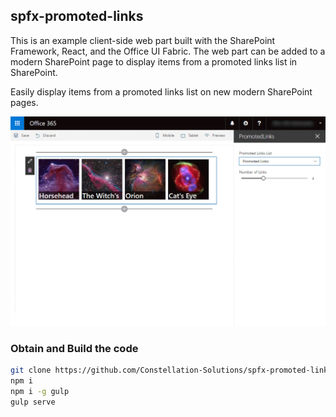 ## spfx-promoted-links

This is an example client-side web part built with the SharePoint Framework, React, and the Office UI Fabric.  The web part can be added to a modern SharePoint page to display items from a promoted links list in SharePoint.

Easily display items from a promoted links list on new modern SharePoint pages.

![Promoted Links Overview](https://github.com/Constellation-Solutions/spfx-promoted-links/blob/master/assets/promotedLinks-overview.png)

### Obtain and Build the code

```bash
git clone https://github.com/Constellation-Solutions/spfx-promoted-links.git
npm i
npm i -g gulp
gulp serve
```
